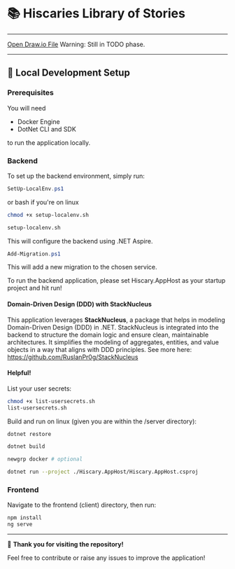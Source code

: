 # 📚 Hiscaries Library of Stories

---

[Open Draw.io File](https://drive.google.com/file/d/1YVpVJS43djNFkMbAwFCGF1CzXhPL_sf-/view?usp=sharing)
Warning: Still in TODO phase.

---

## 🚀 Local Development Setup

### Prerequisites

You will need

- Docker Engine
- DotNet CLI and SDK

to run the application locally.

### Backend

To set up the backend environment, simply run:

```powershell
SetUp-LocalEnv.ps1
```

or bash if you're on linux

```bash
chmod +x setup-localenv.sh

setup-localenv.sh
```

This will configure the backend using .NET Aspire.

```powershell
Add-Migration.ps1
```

This will add a new migration to the chosen service.

To run the backend application, please set Hiscary.AppHost as your startup project and hit run!

#### Domain-Driven Design (DDD) with StackNucleus

This application leverages **StackNucleus**, a package that helps in modeling Domain-Driven Design (DDD) in .NET. StackNucleus is integrated into the backend to structure the domain logic and ensure clean, maintainable architectures. It simplifies the modeling of aggregates, entities, and value objects in a way that aligns with DDD principles.
See more here: https://github.com/RuslanPr0g/StackNucleus

#### Helpful!

List your user secrets:

```bash
chmod +x list-usersecrets.sh
list-usersecrets.sh
```

Build and run on linux (given you are within the /server directory):

```bash
dotnet restore

dotnet build

newgrp docker # optional

dotnet run --project ./Hiscary.AppHost/Hiscary.AppHost.csproj
```

### Frontend

Navigate to the frontend (client) directory, then run:

```bash
npm install
ng serve
```

---

🎉 **Thank you for visiting the repository!**

Feel free to contribute or raise any issues to improve the application!

